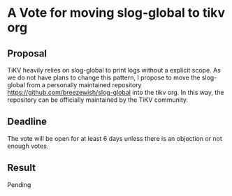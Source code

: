 # A Vote for moving slog-global to tikv org

## Proposal

TiKV heavily relies on slog-global to print logs without a explicit scope. As we do not have plans
to change this pattern, I propose to move the slog-global from a personally maintained repository
https://github.com/breezewish/slog-global into the tikv org. In this way, the repository can be
officially maintained by the TiKV community.

## Deadline

The vote will be open for at least 6 days unless there is an objection or not enough votes.

## Result

Pending
